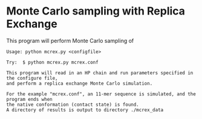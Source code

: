 # Monte Carlo sampling with Replica Exchange


This program will perform Monte Carlo sampling of 

```
Usage: python mcrex.py <configfile>

Try:  $ python mcrex.py mcrex.conf

This program will read in an HP chain and run parameters specified in the configure file,
and perform a replica exchange Monte Carlo simulation.

For the example "mcrex.conf", an 11-mer sequence is simulated, and the program ends when
the native conformation (contact state) is found.
A directory of results is output to directory ./mcrex_data


